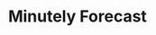 ---
title: Minutely Forecast
tag: [guide, ios, minutely, overview]
layout: guide-overview
description: Minute-level forecast API provides precipitation data for the next 2 hours in China. It can predict the rainfall every minute and every 1km grid.
url: /en/docs/ios-sdk/minutely/
ref: 0-sdk-ios-minutely
---